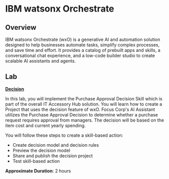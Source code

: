 # IBM watsonx Orchestrate

## Overview

IBM watsonx Orchestrate (wxO) is a generative AI and automation solution designed to help businesses automate tasks, simplify complex processes, and save time and effort. It provides a catalog of prebuilt apps and skills, a conversational chat experience, and a low-code builder studio to create scalable AI assistants and agents.

## Lab

**[Decision](wxo%20Decision.pdf)**

In this lab, you will implement the Purchase Approval Decision Skill which is part of the overall IT Accessory Hub solution. You will learn how to create a Project that uses the decision feature of wxO.
Focus Corp's AI Assistant utilizes the Purchase Approval Decision to determine whether a purchase request requires approval from managers. The decision will be based on the item cost and current yearly spending.

You will follow these steps to create a skill-based action:
- Create decision model and decision rules
- Preview the decision model
- Share and publish the decision project
- Test skill-based action


**Approximate Duration**: 2 hours

